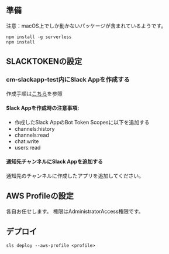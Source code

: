 ## 準備
注意：macOS上でしか動かないパッケージが含まれているようです。
```
npm install -g serverless
npm install
```

## SLACKTOKENの設定
### cm-slackapp-test内にSlack Appを作成する
作成手順は[こちら](https://zenn.dev/kou_pg_0131/articles/slack-api-post-message)を参照

#### Slack Appを作成時の注意事項:
- 作成したSlack AppのBot Token Scopesに以下を追加する
- channels:history
- channels:read
- chat:write
- users:read

#### 通知先チャンネルにSlack Appを追加する
通知先のチャンネルに作成したアプリを追加してください。


## AWS Profileの設定
各自お任せします。
権限はAdministratorAccess権限です。


## デプロイ
```
sls deploy --aws-profile <profile>
```
